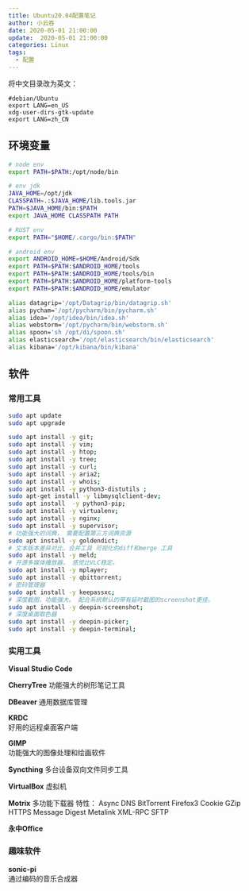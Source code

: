 ```yaml
---
title: Ubuntu20.04配置笔记
author: 小云吞
date: 2020-05-01 21:00:00
update:  2020-05-01 21:00:00
categories: Linux
tags: 
  - 配置
---
```


将中文目录改为英文：

    #debian/Ubuntu
    export LANG=en_US
    xdg-user-dirs-gtk-update
    export LANG=zh_CN

## 环境变量

```bash
# node env
export PATH=$PATH:/opt/node/bin

# env jdk
JAVA_HOME=/opt/jdk
CLASSPATH=.:$JAVA_HOME/lib.tools.jar
PATH=$JAVA_HOME/bin:$PATH
export JAVA_HOME CLASSPATH PATH

# RUST env
export PATH="$HOME/.cargo/bin:$PATH"

# android env
export ANDROID_HOME=$HOME/Android/Sdk
export PATH=$PATH:$ANDROID_HOME/tools
export PATH=$PATH:$ANDROID_HOME/tools/bin
export PATH=$PATH:$ANDROID_HOME/platform-tools
export PATH=$PATH:$ANDROID_HOME/emulator

alias datagrip='/opt/Datagrip/bin/datagrip.sh'
alias pycham='/opt/pycharm/bin/pycharm.sh'
alias idea='/opt/idea/bin/idea.sh'
alias webstorm='/opt/pycharm/bin/webstorm.sh'
alias spoon='sh /opt/di/spoon.sh'
alias elasticsearch='/opt/elasticsearch/bin/elasticsearch'
alias kibana='/opt/kibana/bin/kibana'

```

## 软件

### 常用工具

```bash
sudo apt update
sudo apt upgrade

sudo apt install -y git;
sudo apt install -y vim;
sudo apt install -y htop;
sudo apt install -y tree;
sudo apt install -y curl;
sudo apt install -y aria2;
sudo apt install -y whois;
sudo apt install -y python3-distutils ;
sudo apt-get install -y libmysqlclient-dev;
sudo apt install  -y python3-pip;
sudo apt install -y virtualenv;
sudo apt install -y nginx;
sudo apt install -y supervisor;
# 功能强大的词典， 需要配置第三方词典资源
sudo apt install -y goldendict;
# 文本版本差异对比，合并工具 可视化的diff和merge 工具
sudo apt install -y meld;
# 开源多媒体播放器， 感觉比VLC稳定。
sudo apt install -y mplayer;
sudo apt install -y qbittorrent;
# 密码管理器
sudo apt install -y keepassxc;
# 深度截图，功能强大。 配合系统默认的带有延时截图的screenshot更佳。
sudo apt install -y deepin-screenshot;
# 深度桌面取色器
sudo apt install -y deepin-picker;
sudo apt install -y deepin-terminal;
```
### 实用工具
**Visual Studio Code**

**CherryTree**
  功能强大的树形笔记工具

**DBeaver**
  通用数据库管理

**KRDC**  
  好用的远程桌面客户端

**GIMP**  
  功能强大的图像处理和绘画软件
  
**Syncthing**
  多台设备双向文件同步工具

**VirtualBox**
  虚拟机

**Motrix**
多功能下载器 
特性： Async DNS BitTorrent Firefox3 Cookie GZip HTTPS Message Digest Metalink XML-RPC SFTP

**永中Office**


### 趣味软件

**sonic-pi**  
  通过编码的音乐合成器








